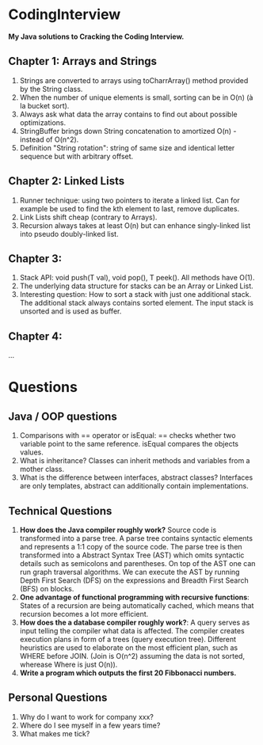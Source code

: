 # CodingInterview

**My Java solutions to Cracking the Coding Interview.**

## Chapter 1: Arrays and Strings
1. Strings are converted to arrays using toCharrArray() method provided by the String class.
2. When the number of unique elements is small, sorting can be in O(n) (à la bucket sort).
3. Always ask what data the array contains to find out about possible optimizations.
4. StringBuffer brings down String concatenation to amortized O(n) - instead of O(n^2).
5. Definition "String rotation": string of same size and identical letter sequence but with arbitrary offset.

## Chapter 2: Linked Lists
1. Runner technique: using two pointers to iterate a linked list. Can for example be used to find the kth element to last, remove duplicates.
2. Link Lists shift cheap (contrary to Arrays).
3. Recursion always takes at least O(n) but can enhance singly-linked list into pseudo doubly-linked list.

## Chapter 3:
1. Stack API: void push(T val), void pop(), T peek(). All methods have O(1). 
2. The underlying data structure for stacks can be an Array or Linked List.
3. Interesting question: How to sort a stack with just one additional stack. The additional stack always contains sorted element. The input stack is unsorted and is used as buffer.

## Chapter 4:
... 

# Questions

## Java / OOP questions
1. Comparisons with == operator or isEqual: == checks whether two variable point to the same reference. isEqual compares the objects values.
2. What is inheritance? Classes can inherit methods and variables from a mother class.
3. What is the difference between interfaces, abstract classes? Interfaces are only templates, abstract can additionally contain implementations.

## Technical Questions
1. **How does the Java compiler roughly work?** Source code is transformed into a parse tree. A parse tree contains syntactic elements and represents a 1:1 copy of the source code. The parse tree is then transformed into a Abstract Syntax Tree (AST) which omits syntactic details such as semicolons and parentheses. On top of the AST one can run graph traversal algorithms. We can execute the AST by running Depth First Search (DFS) on the expressions and Breadth First Search (BFS) on blocks.
2. **One advantage of functional programming with recursive functions**: States of a recursion are being automatically cached, which means that recursion becomes a lot more efficient.
3. **How does the a database compiler roughly work?**: A query serves as input telling the compiler what data is affected. The compiler creates execution plans in form of a trees (query execution tree). Different heuristics are used to elaborate on the most efficient plan, such as WHERE before JOIN. (Join is O(n^2) assuming the data is not sorted, wherease Where is just O(n)).
4. **Write a program which outputs the first 20 Fibbonacci numbers.** 

## Personal Questions
1. Why do I want to work for company xxx?
2. Where do I see myself in a few years time?
3. What makes me tick?